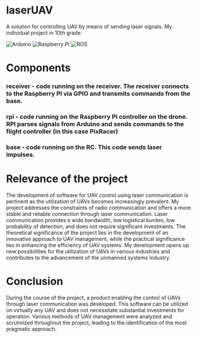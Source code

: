 # laserUAV
A solution for controlling UAV by means of sending laser signals. My individual project in 10th grade.

![Arduino](https://img.shields.io/badge/-Arduino-00979D?style=for-the-badge&logo=Arduino&logoColor=white)
![Raspberry Pi](https://img.shields.io/badge/-RaspberryPi-C51A4A?style=for-the-badge&logo=Raspberry-Pi)
![ROS](https://img.shields.io/badge/ros-%230A0FF9.svg?style=for-the-badge&logo=ros&logoColor=white)

# Components
### receiver - code running on the receiver. The receiver connects to the Raspberry PI via GPIO and transmits commands from the base.
### rpi - code running on the Raspberry PI controller on the drone. RPI parses signals from Arduino and sends commands to the flight controller (in this case PixRacer)
### base - code running on the RC. This code sends laser impulses.

# Relevance of the project
The development of software for UAV control using laser communication is pertinent as the utilization of UAVs becomes increasingly prevalent. My project addresses the constraints of radio communication and offers a more stable and reliable connection through laser communication. Laser communication provides a wide bandwidth, low logistical burden, low probability of detection, and does not require significant investments. 
The theoretical significance of the project lies in the development of an innovative approach to UAV management, while the practical significance lies in enhancing the efficiency of UAV systems. My development opens up new possibilities for the utilization of UAVs in various industries and contributes to the advancement of the unmanned systems industry.

# Conclusion
During the course of the project, a product enabling the control of UAVs through laser communication was developed. 
This software can be utilized on virtually any UAV and does not necessitate substantial investments for operation. Various methods of UAV management were analyzed and scrutinized throughout the project, leading to the identification of the most pragmatic approach.
